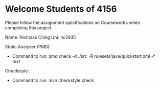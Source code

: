 # Welcome Students of 4156

Please follow the assignment specifications on Courseworks when completing this project.

Name: Nicholas Ching
Uni: nc2935

Static Analyzer (PMD)
- Command to run:  pmd check -d ./src -R rulesets/java/quickstart.xml -f text

Checkstyle: 
- Command to run: mvn checkstyle:check

